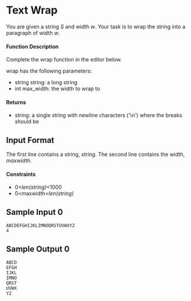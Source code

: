 # Text Wrap

You are given a string _S_ and width _w_.
Your task is to wrap the string into a paragraph of width _w_.

#### Function Description

Complete the wrap function in the editor below.

wrap has the following parameters:

- string string: a long string
- int max_width: the width to wrap to
#### Returns

- string: a single string with newline characters ('\n') where the breaks should be
## Input Format

The first line contains a string, _string_.
The second line contains the width, _maxwidth_.

#### Constraints
- 0\<_len\(string\)_\<1000
- 0\<maxwidth\<_len\(string\)_
## Sample Input 0
```
ABCDEFGHIJKLIMNOQRSTUVWXYZ
4
```
## Sample Output 0
```
ABCD
EFGH
IJKL
IMNO
QRST
UVWX
YZ
```
